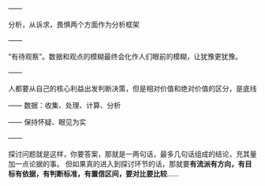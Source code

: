 ——

分析，从诉求，畏惧两个方面作为分析框架

——

“有待观察”。数据和观点的模糊最终会化作人们眼前的模糊，让犹豫更犹豫。

——

人都要从自己的核心利益出发判断决策，但是相对价值和绝对价值的区分，是底线

——
数据：收集、处理、计算、分析

——
保持怀疑、眼见为实

——

探讨问题就是这样，你要答案，那就是一两句话，最多几句话组成的结论，充其量加一点论据的事。
但如果真的进入到探讨环节的话，那就要**有流派有方向，有目标有依据，有判断标准，有置信区间，要对比要比较**……